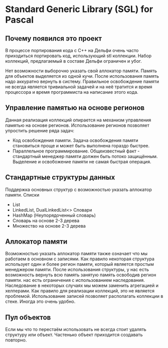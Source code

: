 Standard Generic Library (SGL) for Pascal
=========================================

Почему появился это проект
--------------------------
В процессе портирования кода с C++ на Дельфи очень часто
приходиться портировать код, использующий stl коллекции.
Набор коллекций, предлагаемый в составе Дельфи ограничен и убог.

Нет возможности выборочно указать свой аллокатор памяти.
Память для объектов выделяется из одной кучи.
После использования память надо аккуратно вернуть в систему.
Правильное освобождение памяти не всегда является тривиальной задачей 
и на неё тратится и время процессора и время программиста на написание этого кода.

Управление памятью на основе регионов
-------------------------------------
Данная реализация коллекций опирается на механизм 
управления памятью на основе регионов.
Использование регионов позволяет упростить решение ряда задач:
 - Код освобождения памяти.
Задача освобождения памяти становиться проще и 
может быть выполнена гораздо быстрее.   
 - Параллельное программирование.
Общеизвестный факт - стандартный менеджер памяти должен быть
потоко защищённым. 
Выделение и освобожение памяти не самая быстрая операция. 

Стандартные структуры данных
----------------------------
Поддержка основных структур с возможностью указать аллокатор памяти.
Списки
 - List<T>
 - LinkedList<T>, DualLinkedList<>
Словари
 - HashMap (Неупорядоченный словарь)
 - Словарь на основе 2-3 дерева
 - Множество на основе 2-3 дерева

Аллокатор памяти
----------------
Возможностью указать аллокатор памяти также означает что мы работаем в основном с записями.
Как правило некоторая структура использует один и более регион памяти, 
который является простым менеджером памяти. 
После использования структуры, у нас есть возможность 
вернуть всю память занятую память освободив регион памяти. 
 нас есть ограничения с использованием наследования. 
Наследование в некоторых случаях мы можем заменить агрегацией и хелперами. 
Как правило для реализации коллекций, это не является проблемой.
Использование записей позволяет располагать коллекции в стеке. Иногда это очень удобно.

Пул объектов
------------
Если мы что то перестаём использовать не всегда стоит удалять структуру или объект.
Частенько объект приходится создавать повторно. 